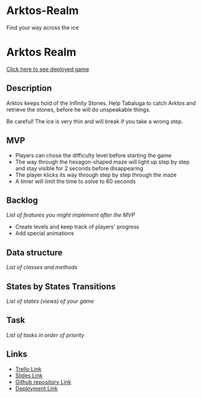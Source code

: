 # Arktos-Realm
Find your way across the ice

# Arktos Realm 

[Click here to see deployed game](url)

## Description
Arktos keeps hold of the Infinity Stones. Help Tabaluga to catch Arktos and retrieve the stones, before he will do unspeakable things.

Be careful! 
The ice is very thin and will break if you take a wrong step.


## MVP
- Players can chose the difficulty level before starting the game
- The way through the hexagon-shaped maze will light up step by step and stay visible for 2 seconds before disappearing
- The player klicks its way through step by step through the maze
- A timer will limit the time to solve to 60 seconds



## Backlog
_List of features you might implement after the MVP_
 - Create levels and keep track of players' progress
 - Add special animations

## Data structure
_List of classes and methods_


## States by States Transitions
_List of states (views) of your game_


## Task
_List of tasks in order of priority_


## Links

- [Trello Link](https://trello.com)
- [Slides Link](http://slides.com)
- [Github repository Link](https://github.com/PrincessLeia804/Arktos-Realm.git)
- [Deployment Link](http://github.com)